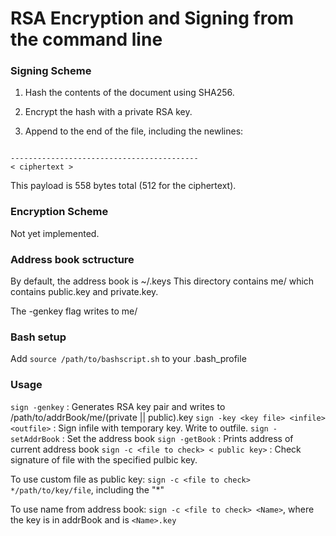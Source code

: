 # RSA Encryption and Signing from the command line

### Signing Scheme

1. Hash the contents of the document using SHA256.

2. Encrypt the hash with a private RSA key. 

3. Append to the end of the file, including the newlines:

```

------------------------------------------
< ciphertext >
```
This payload is 558 bytes total (512 for the ciphertext).

### Encryption Scheme

Not yet implemented.

### Address book sctructure

By default, the address book is ~/.keys
This directory contains me/ which contains public.key and private.key.

The -genkey flag writes to me/

### Bash setup

Add `source /path/to/bashscript.sh` to your .bash_profile

### Usage

`sign -genkey` : Generates RSA key pair and writes to /path/to/addrBook/me/(private || public).key
`sign -key <key file> <infile> <outfile>` : Sign infile with temporary key. Write to outfile.
`sign -setAddrBook` : Set the address book 
`sign -getBook` : Prints address of current address book
`sign -c <file to check> < public key>` : Check signature of file with the specified pulbic key.

To use custom file as public key: `sign -c <file to check> */path/to/key/file`, including the "*"

To use name from address book: `sign -c <file to check> <Name>`, where the key is in addrBook and is `<Name>.key`
